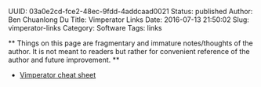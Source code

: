 UUID: 03a0e2cd-fce2-48ec-9fdd-4addcaad0021
Status: published
Author: Ben Chuanlong Du
Title: Vimperator Links
Date: 2016-07-13 21:50:02
Slug: vimperator-links
Category: Software
Tags: links

**
Things on this page are fragmentary and immature notes/thoughts of the author. 
It is not meant to readers but rather for convenient reference of the author and future improvement.
**
 
- [Vimperator cheat sheet](http://sheet.shiar.nl/vimperator)

